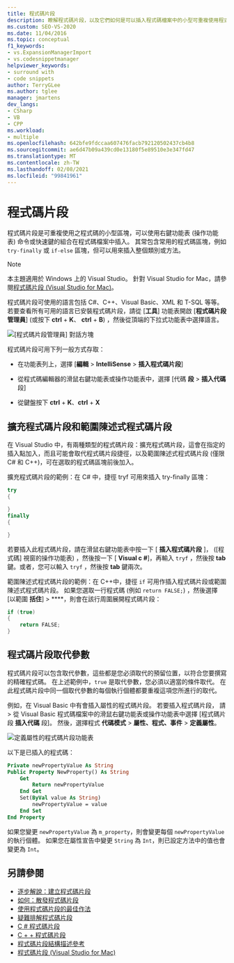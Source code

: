 ```yaml
---
title: 程式碼片段
description: 瞭解程式碼片段，以及它們如何是可以插入程式碼檔案中的小型可重複使用程式碼區塊。
ms.custom: SEO-VS-2020
ms.date: 11/04/2016
ms.topic: conceptual
f1_keywords:
- vs.ExpansionManagerImport
- vs.codesnippetmanager
helpviewer_keywords:
- surround with
- code snippets
author: TerryGLee
ms.author: tglee
manager: jmartens
dev_langs:
- CSharp
- VB
- CPP
ms.workload:
- multiple
ms.openlocfilehash: 642bfe9fdccaa607476facb792120502437cb4b8
ms.sourcegitcommit: ae6d47b09a439cd0e13180f5e89510e3e347fd47
ms.translationtype: MT
ms.contentlocale: zh-TW
ms.lasthandoff: 02/08/2021
ms.locfileid: "99841961"
---
```

# <a name="code-snippets"></a>程式碼片段

程式碼片段是可重複使用之程式碼的小型區塊，可以使用右鍵功能表 (操作功能表) 命令或快速鍵的組合在程式碼檔案中插入。 其常包含常用的程式碼區塊，例如 `try-finally` 或 `if-else` 區塊，但可以用來插入整個類別或方法。

> [!NOTE]
> 本主題適用於 Windows 上的 Visual Studio。 針對 Visual Studio for Mac，請參閱[程式碼片段 (Visual Studio for Mac)](/visualstudio/mac/snippets)。

程式碼片段可使用的語言包括 C#、C++、Visual Basic、XML 和 T-SQL 等等。 若要查看所有可用的語言已安裝程式碼片段，請從 [**工具**] 功能表開啟 [**程式碼片段管理員**] (或按下 **ctrl** + **K**、 **ctrl** + **B**) ，然後從頂端的下拉式功能表中選擇語言。

![[程式碼片段管理員] 對話方塊](media/code-snippets-manager.png)

程式碼片段可用下列一般方式存取：

- 在功能表列上，選擇 [**編輯**  >  **IntelliSense**  >  **插入程式碼片段**]

- 從程式碼編輯器的滑鼠右鍵功能表或操作功能表中，選擇 [代碼 **段**  >  **插入代碼** 段]

- 從鍵盤按下 **ctrl** + **K**、**ctrl** + **X**

## <a name="expansion-snippets-and-surround-with-snippets"></a>擴充程式碼片段和範圍陳述式程式碼片段

在 Visual Studio 中，有兩種類型的程式碼片段：擴充程式碼片段，這會在指定的插入點加入，而且可能會取代程式碼片段捷徑，以及範圍陳述式程式碼片段 (僅限 C# 和 C++)，可在選取的程式碼區塊前後加入。

擴充程式碼片段的範例：在 C# 中，捷徑 tryf 可用來插入 try-finally 區塊：

```csharp
try
{

}
finally
{

}
```

若要插入此程式碼片段，請在滑鼠右鍵功能表中按一下 [ **插入程式碼片段** ]， ([程式碼] 視窗的操作功能表) ，然後按一下 [ **Visual c #**]，再輸入 `tryf` ，然後按 **tab** 鍵。或者，您可以輸入 `tryf` ，然後按 **tab** 鍵兩次。

範圍陳述式程式碼片段的範例：在 C++中，捷徑 `if` 可用作插入程式碼片段或範圍陳述式程式碼片段。 如果您選取一行程式碼 (例如 `return FALSE;`) ，然後選擇 [以範圍 **括住**]  >  ****，則會在該行周圍展開程式碼片段：

```cpp
if (true)
{
    return FALSE;
}
```

## <a name="snippet-replacement-parameters"></a>程式碼片段取代參數

程式碼片段可以包含取代參數，這些都是您必須取代的預留位置，以符合您要撰寫的精確程式碼。 在上述範例中，`true` 是取代參數，您必須以適當的條件取代。 在此程式碼片段中同一個取代參數的每個執行個體都要重複這項您所進行的取代。

例如，在 Visual Basic 中有會插入屬性的程式碼片段。 若要插入程式碼片段， 請  >  從 Visual Basic 程式碼檔案中的滑鼠右鍵功能表或操作功能表中選擇 [程式碼片段 **插入代碼** 段]。 然後，選擇程式 **代碼模式**  >  **屬性、程式、事件**  >  **定義屬性**。

![定義屬性的程式碼片段功能表](media/code-snippets-vb-property.png)

以下是已插入的程式碼：

```vb
Private newPropertyValue As String
Public Property NewProperty() As String
    Get
        Return newPropertyValue
    End Get
    Set(ByVal value As String)
        newPropertyValue = value
    End Set
End Property
```

如果您變更 `newPropertyValue` 為 `m_property`，則會變更每個 `newPropertyValue` 的執行個體。 如果您在屬性宣告中變更 `String` 為 `Int`，則已設定方法中的值也會變更為 `Int`。

## <a name="see-also"></a>另請參閱

- [逐步解說：建立程式碼片段](../ide/walkthrough-creating-a-code-snippet.md)
- [如何：散發程式碼片段](../ide/how-to-distribute-code-snippets.md)
- [使用程式碼片段的最佳作法](../ide/best-practices-for-using-code-snippets.md)
- [疑難排解程式碼片段](../ide/troubleshooting-snippets.md)
- [C # 程式碼片段](../ide/visual-csharp-code-snippets.md)
- [C + + 程式碼片段](../ide/visual-cpp-code-snippets.md)
- [程式碼片段結構描述參考](../ide/code-snippets-schema-reference.md)
- [程式碼片段 (Visual Studio for Mac)](/visualstudio/mac/snippets)
